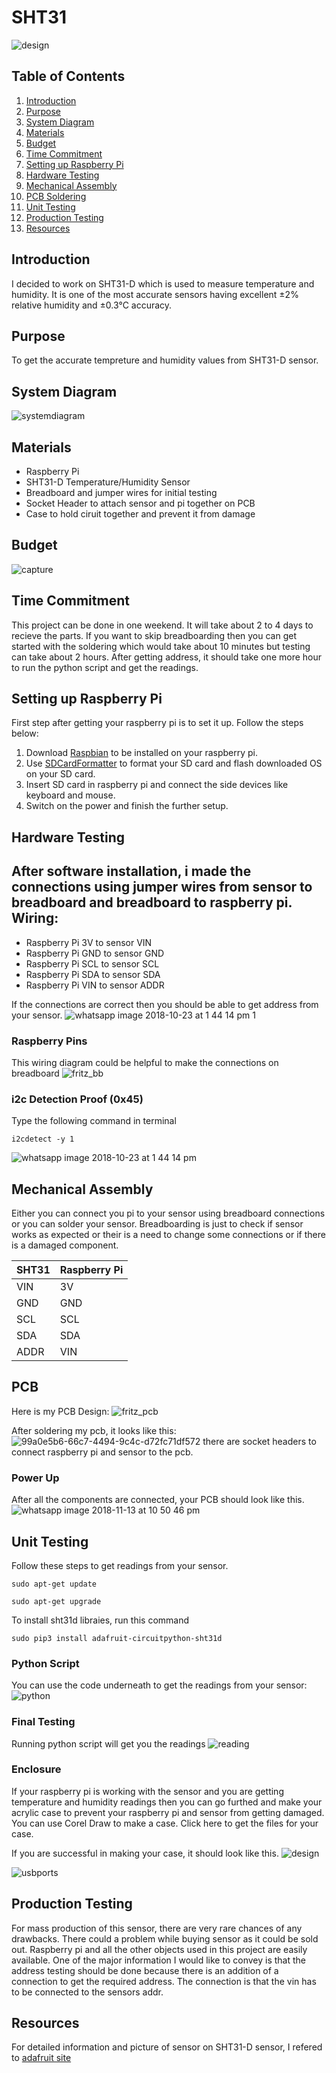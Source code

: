 # SHT31
 
![design](https://user-images.githubusercontent.com/43179715/48802788-3c198380-ecde-11e8-83cd-1426e78aa705.jpeg)

## Table of Contents
1. [Introduction](#introduction)
2. [Purpose](#purpose)
3. [System Diagram](#system-Diagram)
4. [Materials](#materials)
5. [Budget](#budget)
6. [Time Commitment](#time-Commitment)
7. [Setting up Raspberry Pi](#setting-Up-Raspberry-Pi)
8. [Hardware Testing](#hardware-Testing)
9. [Mechanical Assembly](#mechanical-Assembly)
10. [PCB Soldering](#pcb-Soldering)
11. [Unit Testing](#unit-Testing)
12. [Production Testing](#production-Testing)
13. [Resources](#resources)

## Introduction
I decided to work on SHT31-D which is used to measure temperature and humidity. It is one of the most accurate sensors having excellent ±2% relative humidity and ±0.3°C accuracy.

## Purpose
To get the accurate tempreture and humidity values from SHT31-D sensor.

## System Diagram 

![systemdiagram](https://user-images.githubusercontent.com/43179715/49833646-268cfc00-fd68-11e8-81e4-7aaaad524b41.PNG)

## Materials
- Raspberry Pi
- SHT31-D Temperature/Humidity Sensor
- Breadboard and jumper wires for initial testing
- Socket Header to attach sensor and pi together on PCB
- Case to hold ciruit together and prevent it from damage

## Budget
![capture](https://user-images.githubusercontent.com/43179715/49830051-1a03a600-fd5e-11e8-8a75-430511c91fd6.PNG)

## Time Commitment
This project can be done in one weekend. It will take about 2 to 4 days to recieve the parts. If you want to skip breadboarding then you can get started with the soldering which would take about 10 minutes but testing can take about 2 hours. After getting address, it should take one more hour to run the python script and get the readings.

## Setting up Raspberry Pi
First step after getting your raspberry pi is to set it up. Follow the steps below:
1. Download [Raspbian](https://www.raspberrypi.org/downloads/) to be installed on your raspberry pi.
2. Use [SDCardFormatter](https://www.sdcard.org/downloads/formatter_4/) to format your SD card and flash downloaded OS on your SD card.
3. Insert SD card in raspberry pi and connect the side devices like keyboard and mouse.
4. Switch on the power and finish the further setup.

## Hardware Testing
After software installation, i made the connections using jumper wires from sensor to breadboard and breadboard to raspberry pi.
Wiring:
---
- Raspberry Pi 3V  to sensor VIN
- Raspberry Pi GND to sensor GND
- Raspberry Pi SCL to sensor SCL
- Raspberry Pi SDA to sensor SDA
- Raspberry Pi VIN to sensor ADDR


If the connections are correct then you should be able to get address from your sensor.
![whatsapp image 2018-10-23 at 1 44 14 pm 1](https://user-images.githubusercontent.com/43179715/47379774-daa7ca00-d6c9-11e8-9b45-ac3d255f5b0c.jpeg)

### Raspberry Pins
This wiring diagram could be helpful to make the connections on breadboard
![fritz_bb](https://user-images.githubusercontent.com/43179715/47754198-7d36ee80-dc70-11e8-9cf5-577c619073cd.png)

### i2c Detection Proof (0x45)
Type the following command in terminal

````
i2cdetect -y 1
````

![whatsapp image 2018-10-23 at 1 44 14 pm](https://user-images.githubusercontent.com/43179715/47379803-ef845d80-d6c9-11e8-97a3-04ec8518f519.jpeg)

## Mechanical Assembly
Either you can connect you pi to your sensor using breadboard connections or you can solder your sensor.
Breadboarding is just to check if sensor works as expected or their is a need to change some connections or if there is a damaged component.

| SHT31 | Raspberry Pi |
| --- | --- |
| VIN | 3V |
| GND | GND |
| SCL | SCL |
| SDA | SDA |
| ADDR| VIN |



## PCB
Here is my PCB Design:
![fritz_pcb](https://user-images.githubusercontent.com/43179715/47754222-8fb12800-dc70-11e8-87b3-98ad89bb7866.png)

After soldering my pcb, it looks like this:
![99a0e5b6-66c7-4494-9c4c-d72fc71df572](https://user-images.githubusercontent.com/43179715/48144165-5f741580-e27e-11e8-89b8-15479172b483.jpg)
there are socket headers to connect raspberry pi and sensor to the pcb.

### Power Up
After all the components are connected, your PCB should look like this.
![whatsapp image 2018-11-13 at 10 50 46 pm](https://user-images.githubusercontent.com/43179715/48459391-c9694f00-e797-11e8-87b8-390ad1ba5433.jpeg) 

## Unit Testing
Follow these steps to get readings from your sensor.
````
sudo apt-get update
````
````
sudo apt-get upgrade
````
To install sht31d libraies, run this command
````
sudo pip3 install adafruit-circuitpython-sht31d
````

### Python Script
You can use the code underneath to get the readings from your sensor:
![python](https://user-images.githubusercontent.com/43179715/49831177-4240d400-fd61-11e8-8916-dc696a5d254c.PNG)

### Final Testing
Running python script will get you the readings
![reading](https://user-images.githubusercontent.com/43179715/48446745-0cabc980-e768-11e8-93b6-feaa5b653958.PNG)

### Enclosure
If your raspberry pi is working with the sensor and you are getting temperature and humidity readings then you can go furthed and make your acrylic case to prevent your raspberry pi and sensor from getting damaged.
You can use Corel Draw to make a case. Click here to get the files for your case.

If you are successful in making your case, it should look like this.
![design](https://user-images.githubusercontent.com/43179715/48802788-3c198380-ecde-11e8-83cd-1426e78aa705.jpeg)

![usbports](https://user-images.githubusercontent.com/43179715/48802789-3c198380-ecde-11e8-87cc-513a62a06afa.jpeg)

## Production Testing
For mass production of this sensor, there are very rare chances of any drawbacks. There could a problem while buying sensor as it could be sold out. Raspberry pi and all the other objects used in this project are easily available. One of the major information I would like to convey is that the address testing should be done because there is an addition of a connection to get the required address. The connection is that the vin has to be connected to the sensors addr.

## Resources
For detailed information and picture of sensor on SHT31-D sensor, I refered to [adafruit site](https://learn.adafruit.com/adafruit-sht31-d-temperature-and-humidity-sensor-breakout/assembly)

